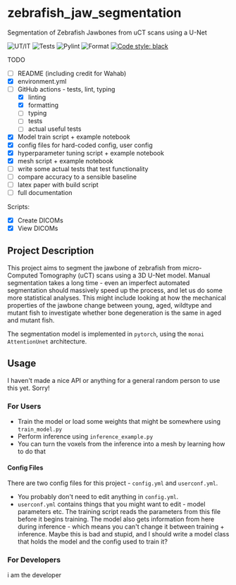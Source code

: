 # zebrafish_jaw_segmentation
Segmentation of Zebrafish Jawbones from uCT scans using a U-Net

![UT/IT](https://github.com/JGIBristol/zebrafish_jaw_segmentation/actions/workflows/fast_tests.yml/badge.svg?branch=main)
![Tests](https://github.com/JGIBristol/zebrafish_jaw_segmentation/actions/workflows/system_tests.yml/badge.svg?branch=main)
![Pylint](https://github.com/JGIBristol/zebrafish_jaw_segmentation/actions/workflows/pylint.yml/badge.svg?branch=main)
![Format](https://github.com/JGIBristol/zebrafish_jaw_segmentation/actions/workflows/format.yml/badge.svg?branch=main)
[![Code style: black](https://img.shields.io/badge/code%20style-black-000000.svg)](https://github.com/psf/black)

TODO
- [ ] README (including credit for Wahab)
- [x] environment.yml
- [ ] GitHub actions - tests, lint, typing
  - [x] linting
  - [x] formatting
  - [ ] typing
  - [ ] tests
  - [ ] actual useful tests

- [x] Model train script + example notebook
- [x] config files for hard-coded config, user config
- [x] hyperparameter tuning script + example notebook
- [x] mesh script + example notebook
- [ ] write some actual tests that test functionality
- [ ] compare accuracy to a sensible baseline
- [ ] latex paper with build script
- [ ] full documentation

Scripts:
- [x] Create DICOMs
- [x] View DICOMs

## Project Description
This project aims to segment the jawbone of zebrafish from micro-Computed Tomography (uCT) scans using a 3D U-Net model.
Manual segmentation takes a long time - even an imperfect automated segmentation should massively speed up the process,
and let us do some more statistical analyses.
This might include looking at how the mechanical properties of the jawbone change between young, aged, wildtype and
mutant fish to investigate whether bone degeneration is the same in aged and mutant fish.

The segmentation model is implemented in `pytorch`, using the `monai` `AttentionUnet` architecture.

## Usage
I haven't made a nice API or anything for a general random person to use this yet. Sorry!

### For Users
- Train the model or load some weights that might be somewhere using `train_model.py`
- Perform inference using `inference_example.py`
- You can turn the voxels from the inference into a mesh by learning how to do that

#### Config Files
There are two config files for this project - `config.yml` and `userconf.yml`.

 - You probably don't need to edit anything in `config.yml`.
 - `userconf.yml` contains things that you might want to edit - model parameters etc.
    The training script reads the parameters from this file before it begins training.
    The model also gets information from here during inference - which means you can't change
    it between training + inference. Maybe this is bad and stupid, and I should write a model class
    that holds the model and the config used to train it?

### For Developers
i am the developer